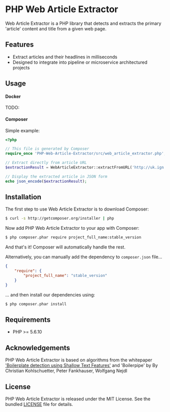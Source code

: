 # PHP Web Article Extractor

Web Article Extractor is a PHP library that detects and extracts the primary 'article' content and title from a given web page.

## Features

* Extract articles and their headlines in milliseconds
* Designed to integrate into pipeline or microservice architectured projects

## Usage
#### Docker
TODO:

#### Composer
Simple example:

```php
<?php

// This file is generated by Composer
require_once 'PHP-Web-Article-Extractor/src/web_article_extractor.php';

// Extract directly from article URL
$extractionResult = WebArticleExtractor::extractFromURL('http://uk.ign.com/articles/2015/03/19/gabe-newell-discusses-possibility-of-half-life-3');

// Display the extracted article in JSON form
echo json_encode($extractionResult);
```

## Installation

The first step to use Web Article Extractor is to download Composer:

```bash
$ curl -s http://getcomposer.org/installer | php
```

Now add PHP Web Article Extractor to your app with Composer:

```bash
$ php composer.phar require project_full_name:stable_version
```

And that's it! Composer will automatically handle the rest.

Alternatively, you can manually add the dependency to `composer.json` file...

```json
{
    "require": {
        "project_full_name": "stable_version"
    }
}
```

... and then install our dependencies using:
```bash
$ php composer.phar install
```
## Requirements

* PHP >= 5.6.10

## Acknowledgements

PHP Web Article Extractor is based on algorithms from the whitepaper ['Boilerplate detection using Shallow Text Features'](http://www.l3s.de/~kohlschuetter/publications/wsdm187-kohlschuetter.pdf) 
and 'Boilerpipe' by By Christian Kohlschuetter, Peter Fankhauser, Wolfgang Nejdl

## License

PHP Web Article Extractor is released under the MIT License.
See the bundled [LICENSE](https://github.com/zackslash/PHP-Web-Article-Extractor/blob/master/LICENCE) file for details.
